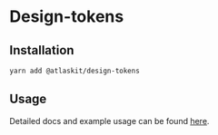 # Design-tokens

## Installation

```sh
yarn add @atlaskit/design-tokens
```

## Usage

Detailed docs and example usage can be found [here](https://atlaskit.atlassian.com/packages/core/design-tokens).
